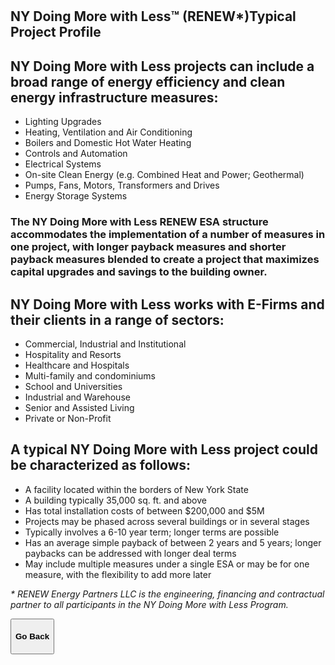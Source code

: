 <div class="main">
        <section>
            <div class="container">

<br>
<br>


# NY Doing More with Less™ (RENEW*)Typical Project Profile
## NY Doing More with Less projects can include a broad range of energy efficiency and clean energy infrastructure measures:
* Lighting Upgrades
* Heating, Ventilation and Air Conditioning
* Boilers and Domestic Hot Water Heating
* Controls and Automation
* Electrical Systems
* On-site Clean Energy (e.g. Combined Heat and Power; Geothermal)
* Pumps, Fans, Motors, Transformers and Drives
* Energy Storage Systems

### The NY Doing More with Less RENEW ESA structure accommodates the implementation of a number of measures in one project, with longer payback measures and shorter payback measures blended to create a project that maximizes capital upgrades and savings to the building owner.

## NY Doing More with Less works with E-Firms and their clients in a range of sectors:
* Commercial, Industrial and Institutional
* Hospitality and Resorts
* Healthcare and Hospitals
* Multi-family and condominiums
* School and Universities
* Industrial and Warehouse
* Senior and Assisted Living
* Private or Non-Profit

## A typical NY Doing More with Less project could be characterized as follows:
* A facility located within the borders of New York State
* A building typically 35,000 sq. ft. and above
* Has total installation costs of between $200,000 and $5M
* Projects may be phased across several buildings or in several stages
* Typically involves a 6-10 year term; longer terms are possible
* Has an average simple payback of between 2 years and 5 years; longer paybacks can be addressed with longer deal terms
* May include multiple measures under a single ESA or may be for one measure, with the flexibility to add more later

<i> * RENEW Energy Partners LLC is the engineering, financing and contractual partner to all participants in the NY Doing More with Less Program.
</i>


<button onclick="goBack()" type="button" class="btn btn-default" aria-label="Go Back">
  <span class="glyphicon glyphicon-arrow-left" aria-hidden="true"></span>
 <h4>Go Back</h4>
</button>

